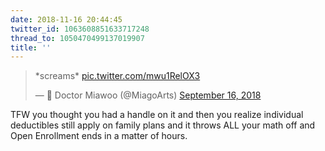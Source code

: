 ```yaml
---
date: 2018-11-16 20:44:45
twitter_id: 1063608851633717248
thread_to: 1050470499137019907
title: ''
---
```


<blockquote class="twitter-tweet"><p lang="en" dir="ltr">*screams* <a href="https://t.co/mwu1RelOX3">pic.twitter.com/mwu1RelOX3</a></p>&mdash; 💊 Doctor Miawoo (@MiagoArts) <a href="https://twitter.com/MiagoArts/status/1041428488652238848?ref_src=twsrc%5Etfw">September 16, 2018</a></blockquote>
<script async src="https://platform.twitter.com/widgets.js" charset="utf-8"></script>

TFW you thought you had a handle on it and then you realize individual deductibles still apply on family plans and it throws ALL your math off and Open Enrollment ends in a matter of hours. 
